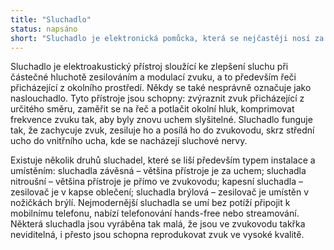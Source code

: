 ```yaml
---
title: "Sluchadlo"
status: napsáno
short: "Sluchadlo je elektronická pomůcka, která se nejčastěji nosí za uchem nebo v uchu. Někdy se také nesprávně označuje jako naslouchadlo. Cílem sluchadla je zlepšení doslýchavosti osob se sluchovým znevýhodněním. Jeho základní části jsou mikrofon, sluchátko a výkonný mikročip se zesilovačem zvuku napájený baterií. Sluchadla jsou schopná: zvýraznit zvuk přicházející z určitého směru, zaměřit se na řeč a potlačit okolní hluk, komprimovat frekvence zvuku tak, aby byly znovu uchem slyšitelné. To vše automaticky bez manuálního zásahu uživatelů sluchadla."
---
```


Sluchadlo je elektroakustický přístroj sloužící ke zlepšení sluchu při částečné hluchotě zesilováním a modulací zvuku, a to především řeči přicházející z okolního prostředí. Někdy se také nesprávně označuje jako naslouchadlo. Tyto přístroje jsou schopny: zvýraznit zvuk přicházející z určitého směru, zaměřit se na řeč a potlačit okolní hluk, komprimovat frekvence zvuku tak, aby byly znovu uchem slyšitelné. Sluchadlo funguje tak, že zachycuje zvuk, zesiluje ho a posílá ho do zvukovodu, skrz střední ucho do vnitřního ucha, kde se nacházejí sluchové nervy.

Existuje několik druhů sluchadel, které se liší především typem instalace a umístěním: sluchadla závěsná – většina přístroje je za uchem; sluchadla nitroušní – většina přístroje je přímo ve zvukovodu; kapesní sluchadla – zesilovač je v kapse oblečení; sluchadla brýlová – zesilovač je umístěn v nožičkách brýlí. Nejmodernější sluchadla se umí bez potíží připojit k mobilnímu telefonu, nabízí telefonování hands-free nebo streamování. Některá sluchadla jsou vyráběna tak malá, že jsou ve zvukovodu takřka neviditelná, i přesto jsou schopna reprodukovat zvuk ve vysoké kvalitě.
